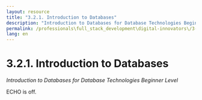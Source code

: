 ```yaml
---
layout: resource
title: "3.2.1. Introduction to Databases"
description: "Introduction to Databases for Database Technologies Beginner Level"
permalink: /professionals\full_stack_development\digital-innovators\/3-2-1-introduction-databases/
lang: en
---
```


# 3.2.1. Introduction to Databases

*Introduction to Databases for Database Technologies Beginner Level*

ECHO is off.
